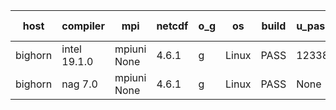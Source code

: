 

| host     | compiler                              | mpi                      | netcdf        | o_g        | os       | build       | u_pass          | u_fail          | s_pass            | s_fail            | e_pass             | e_fail             | nuopc_pass       | nuopc_fail       | artifacts link          |
|----------|---------------------------------------|--------------------------|---------------|------------|----------|-------------|-----------------|-----------------|-------------------|-------------------|--------------------|--------------------|------------------|------------------|-------------------------|
| bighorn | intel 19.1.0 | mpiuni None  | 4.6.1  | g | Linux | PASS | 12338 | 0 | 8 | 0 | 43 | 0 | None | None | <a href="https://github.com/esmf-org/esmf-test-artifacts/tree/fc0fb60575fe9474cfccfe750d1c3a320dee03c8/fix_nag/intel/19.1.0/g/mpiuni/None" target="_blank">fc0fb60</a> | 
| bighorn | nag 7.0 | mpiuni None  | 4.6.1  | g | Linux | PASS | None | None | None | None | None | None | None | None | <a href="https://github.com/esmf-org/esmf-test-artifacts/tree/dcd2b2a488db07b3cef24fa3d3a304bfbbe46870/fix_nag/nag/7.0/g/mpiuni/None" target="_blank">dcd2b2a</a> | 
